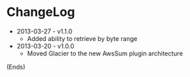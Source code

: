 # ChangeLog #

* 2013-03-27 - v1.1.0
    * Added ability to retrieve by byte range
* 2013-03-20 - v1.0.0
    * Moved Glacier to the new AwsSum plugin architecture

(Ends)
